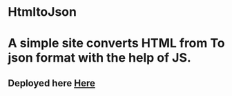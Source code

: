 # HtmltoJson
# A simple site converts HTML from To json format with the help of JS.

## Deployed here <a href="https://yash15-maker.github.io/HtmltoJson/">Here</a>
